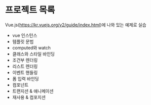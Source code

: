 # 프로젝트 목록
Vue.js(https://kr.vuejs.org/v2/guide/index.html)에 나와 있는 예제로 실습

- vue 인스턴스
- 템플릿 문법
- computed와 watch
- 클래스와 스타일 바인딩
- 조건부 렌더링
- 리스트 렌더링
- 이벤트 핸들링
- 폼 입력 바인딩
- 컴포넌트
- 트랜지션 & 애니메이션
- 재사용 & 컴포지션
